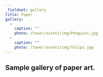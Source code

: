 ```yaml
---
_fieldset: gallery
title: Paper
gallery:
  - 
    caption: ""
    photo: /tower/assets/img/Penguins.jpg
  - 
    caption: ""
    photo: /tower/assets/img/Tulips.jpg
---
```

## Sample gallery of paper art.